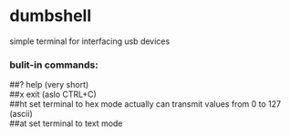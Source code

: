 # dumbshell
simple terminal for interfacing usb devices
### bulit-in commands:
\#\#? help (very short)  
\#\#x exit (aslo CTRL+C)  
\#\#ht set terminal to hex mode actually can transmit values from 0 to 127 (ascii)  
\#\#at set terminal to text mode  
